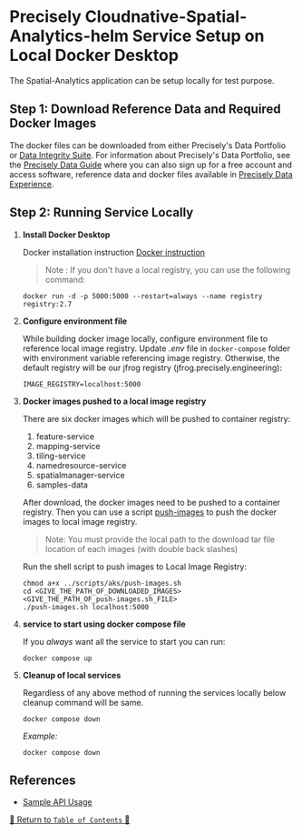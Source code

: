 # Precisely Cloudnative-Spatial-Analytics-helm Service Setup on Local Docker Desktop

The Spatial-Analytics application can be setup locally for test purpose.

## Step 1: Download Reference Data and Required Docker Images

The docker files can be downloaded from either Precisely's Data Portfolio or [Data Integrity Suite](https://cloud.precisely.com/). For information about Precisely's Data Portfolio,
see the [Precisely Data Guide](https://dataguide.precisely.com/) where you can also sign up for a free account and
access software, reference data and docker files available in [Precisely Data Experience](https://data.precisely.com/).

## Step 2: Running Service Locally

1. **Install Docker Desktop**

   Docker installation instruction [Docker instruction](https://docs.docker.com/engine/install/)

   > Note : If you don't have a local registry, you can use the following command:
   ```
   docker run -d -p 5000:5000 --restart=always --name registry registry:2.7
   ```

2. **Configure environment file**

   While building docker image locally, configure environment file to reference local image registry. Update _.env_ file in
      `docker-compose` folder with environment variable referencing image registry. Otherwise, the default registry will
      be our jfrog registry (jfrog.precisely.engineering):
   ```properties
   IMAGE_REGISTRY=localhost:5000
   ```

3. **Docker images pushed to a local image registry**

   There are six docker images which will be pushed to container registry:
   1. feature-service
   2. mapping-service
   3. tiling-service
   4. namedresource-service
   5. spatialmanager-service
   6. samples-data

   After download, the docker images need to be pushed to a container registry. Then you can use a script [push-images](../scripts/aks/push-images.sh) to push the docker images to local image registry.

   > Note: You must provide the local path to the download tar file location of each images (with double back slashes)

   Run the shell script to push images to Local Image Registry:
   ```shell
   chmod a+x ../scripts/aks/push-images.sh
   cd <GIVE_THE_PATH_OF_DOWNLOADED_IMAGES> 
   <GIVE_THE_PATH_OF_push-images.sh_FILE>
   ./push-images.sh localhost:5000
   ```

4. **service to start using docker compose file**

   If you *always* want all the service to start you can run:
   ```
   docker compose up
   ```
5. **Cleanup of local services**

   Regardless of any above method of running the services locally below cleanup command will be same.

   ```shell
   docker compose down
   ```

   *Example:*
   ```shell
   docker compose down
   ```
## References

- [Sample API Usage](../charts/spatial-cloud-native/README.md)

[🔗 Return to `Table of Contents` 🔗](../README.md#setup)